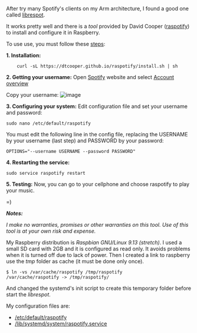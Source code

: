 After try many Spotify's clients on my Arm architecture, I found a good one called [librespot](https://github.com/plietar/librespot).

It works pretty well and there is a *tool* provided by David Cooper ([raspotify](https://github.com/dtcooper/raspotify)) to install and configure it in Raspberry.

To use use, you must follow these [steps](https://dtcooper.github.io/raspotify/#installation):

**1. Installation:**
```shellscript
    curl -sL https://dtcooper.github.io/raspotify/install.sh | sh
```
**2. Getting your username:**
Open [Spotify](https://www.spotify.com) website and select [Account overview](https://www.spotify.com/us/account/overview)

Copy your username:
![image](https://user-images.githubusercontent.com/6587538/143851387-0cdb5f60-fd33-4243-b708-a6ce75955ae1.png)

**3. Configuring your system:**
Edit configuration file and set your username and password:
```shellscript
sudo nano /etc/default/raspotify
```
You must edit the following line in the config file, replacing the USERNAME by your username (last step) and PASSWORD by your password:
```shellscript
OPTIONS="--username USERNAME --password PASSWORD"
```
**4. Restarting the service:**
```shellscript
sudo service raspotify restart
```

**5. Testing:**
Now, you can go to your cellphone and choose raspotify to play your music.

=)

***Notes:***

*I make no warranties, promises or other warranties on this tool. Use of this tool is at your own risk and expense.*

My Raspberry distribution is *Raspbian GNU/Linux 9.13 (stretch)*.
I used a small SD card with 2GB and it is configured as read only. It avoids problems when it is turned off due to lack of power.
Then I created a link to raspberry use the *tmp* folder as cache (it must be done only once).
```reaspberry
$ ln -vs /var/cache/raspotify /tmp/raspotify
/var/cache/raspotify -> /tmp/raspotify/
```
And changed the systemd's init script to create this temporary folder before start the *librespot*.

My configuration files are:
* [/etc/default/raspotify](default_raspotify)
* [/lib/systemd/system/raspotify.service](raspotify.service)
